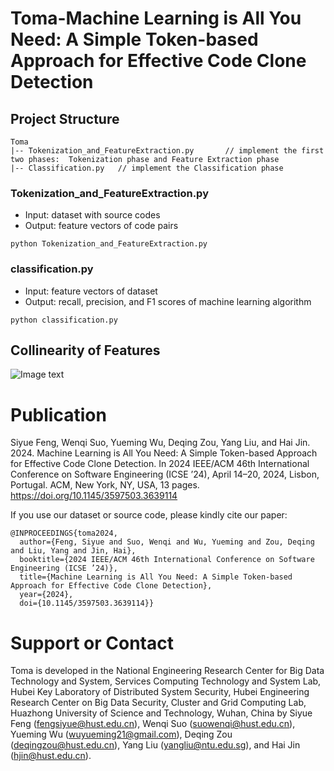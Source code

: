 # Toma-Machine Learning is All You Need: A Simple Token-based Approach for Effective Code Clone Detection

## Project Structure  
  
```shell  
Toma  
|-- Tokenization_and_FeatureExtraction.py     	// implement the first two phases:  Tokenization phase and Feature Extraction phase
|-- Classification.py   // implement the Classification phase  
```

### Tokenization_and_FeatureExtraction.py
- Input: dataset with source codes
- Output: feature vectors of code pairs 
```
python Tokenization_and_FeatureExtraction.py
```

### classification.py
- Input: feature vectors of dataset
- Output: recall, precision, and F1 scores of machine learning algorithm
```
python classification.py
```

## Collinearity of Features

![Image text](https://github.com/TomaCodes/Toma/blob/main/collinearity.jpg)


# Publication
Siyue Feng, Wenqi Suo, Yueming Wu, Deqing Zou, Yang Liu, and Hai Jin. 2024. Machine Learning is All You Need: A Simple Token-based Approach for Effective Code Clone Detection. In 2024 IEEE/ACM 46th International Conference on Software Engineering (ICSE ’24), April 14–20, 2024, Lisbon, Portugal. ACM, New York, NY, USA, 13 pages. https://doi.org/10.1145/3597503.3639114

If you use our dataset or source code, please kindly cite our paper:
```
@INPROCEEDINGS{toma2024,
  author={Feng, Siyue and Suo, Wenqi and Wu, Yueming and Zou, Deqing and Liu, Yang and Jin, Hai},
  booktitle={2024 IEEE/ACM 46th International Conference on Software Engineering (ICSE ’24)}, 
  title={Machine Learning is All You Need: A Simple Token-based Approach for Effective Code Clone Detection}, 
  year={2024},
  doi={10.1145/3597503.3639114}}
```

# Support or Contact
Toma is developed in the National Engineering Research Center for Big Data Technology and System, Services Computing Technology and System Lab, Hubei Key Laboratory of Distributed System Security, Hubei Engineering Research Center on Big Data Security, Cluster and Grid Computing Lab, Huazhong University of Science and Technology, Wuhan, China by Siyue Feng (fengsiyue@hust.edu.cn), Wenqi Suo (suowenqi@hust.edu.cn), Yueming Wu (wuyueming21@gmail.com), Deqing Zou (deqingzou@hust.edu.cn), Yang Liu (yangliu@ntu.edu.sg), and Hai Jin (hjin@hust.edu.cn).
